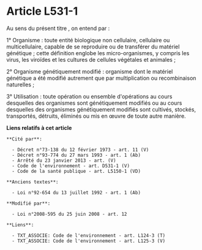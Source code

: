 # Article L531-1

Au sens du présent titre , on entend par : 

1° Organisme : toute entité biologique non cellulaire, cellulaire ou multicellulaire, capable de se reproduire ou de
transférer du matériel génétique ; cette définition englobe les micro-organismes, y compris les virus, les viroïdes et les
cultures de cellules végétales et animales ; 

2° Organisme génétiquement modifié : organisme dont le matériel génétique a été modifié autrement que par multiplication ou
recombinaison naturelles ; 

3° Utilisation : toute opération ou ensemble d'opérations au cours desquelles des organismes sont génétiquement modifiés ou
au cours desquelles des organismes génétiquement modifiés sont cultivés, stockés, transportés, détruits, éliminés ou mis en
œuvre de toute autre manière.

**Liens relatifs à cet article**

	**Cité par**:

	  - Décret n°73-138 du 12 février 1973 - art. 11 (V)
	  - Décret n°93-774 du 27 mars 1993 - art. 1 (Ab)
	  - Arrêté du 23 janvier 2013 - art. (V)
	  - Code de l'environnement - art. D531-1 (V)
	  - Code de la santé publique - art. L5150-1 (VD)

	**Anciens textes**:

	  - Loi n°92-654 du 13 juillet 1992 - art. 1 (Ab)

	**Modifié par**:

	  - Loi n°2008-595 du 25 juin 2008 - art. 12

	**Liens**:

	  - TXT_ASSOCIE: Code de l'environnement - art. L124-3 (T)
	  - TXT_ASSOCIE: Code de l'environnement - art. L125-3 (V)
